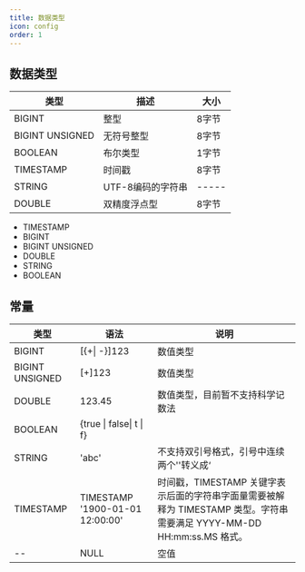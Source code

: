 ```yaml
---
title: 数据类型
icon: config
order: 1
---
```


## 数据类型

| 类型            | 描述              | 大小  |
| --------------- | ----------------- | ----- |
| BIGINT          | 整型              | 8字节 |
| BIGINT UNSIGNED | 无符号整型        | 8字节 |
| BOOLEAN         | 布尔类型          | 1字节 |
| TIMESTAMP       | 时间戳            | 8字节 |
| STRING          | UTF-8编码的字符串 | ----- |
| DOUBLE          | 双精度浮点型      | 8字节 |

- TIMESTAMP
- BIGINT
- BIGINT UNSIGNED
- DOUBLE
- STRING
- BOOLEAN

## 常量

| 类型              | 语法                            | 说明                                                                                 |
|-----------------| ------------------------------- |------------------------------------------------------------------------------------|
| BIGINT          | [{+\| -}]123                                                                             |      数值类型                |
| BIGINT UNSIGNED | [+]123                          | 数值类型                                                                               |
| DOUBLE          | 123.45                          | 数值类型，目前暂不支持科学记数法                                                          |
| BOOLEAN         | {true &#124; false&#124; t &#124; f} |                                                       |
| STRING          | 'abc'                           | 不支持双引号格式，引号中连续两个''转义成‘                                               |
| TIMESTAMP       | TIMESTAMP '1900-01-01 12:00:00' | 时间戳，TIMESTAMP 关键字表示后面的字符串字面量需要被解释为 TIMESTAMP 类型。字符串需要满足 YYYY-MM-DD HH:mm:ss.MS 格式。 |
| --              | NULL                            | 空值                                                                                 |

